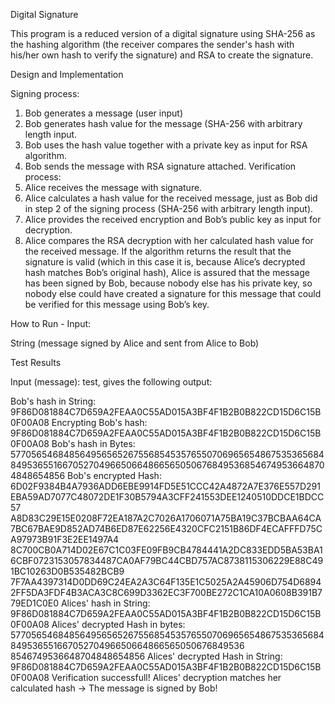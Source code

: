 Digital Signature

This program is a reduced version of a digital signature using SHA-256 as the hashing algorithm (the receiver compares the sender's hash
with his/her own hash to verify the signature) and RSA to create the signature.

Design and Implementation

Signing process:
1. Bob generates a message (user input)
2. Bob generates hash value for the message (SHA-256 with arbitrary length input.
3. Bob uses the hash value together with a private key as input for RSA algorithm.
4. Bob sends the message with RSA signature attached.
Verification process:
1. Alice receives the message with signature.
2. Alice calculates a hash value for the received message, just as Bob did in step 2 of the signing process (SHA-256 with arbitrary length
input).
3. Alice provides the received encryption and Bob’s public key as input for decryption.
4. Alice compares the RSA decryption with her calculated hash value for the received message. If the algorithm returns the result that the 
signature is valid (which in this case it is, because Alice’s decrypted hash matches Bob’s original hash), Alice is assured that the 
message has been signed by Bob, because nobody else has his private key, so nobody else could have created a signature for this message 
that could be verified for this message using Bob’s key.

How to Run - Input:

String (message signed by Alice and sent from Alice to Bob)

Test Results

Input (message): test, gives the following output:

Bob's hash in String: 9F86D081884C7D659A2FEAA0C55AD015A3BF4F1B2B0B822CD15D6C15B0F00A08
Encrypting Bob's hash: 9F86D081884C7D659A2FEAA0C55AD015A3BF4F1B2B0B822CD15D6C15B0F00A08
Bob's hash in Bytes: 5770565468485649565652675568545357655070696565486753536568484953655166705270496650664866565050676849536854674953664870
4848654856
Bob's encrypted Hash: 6D02F9384B4A7936ADD6EBE9914FD5E51CCC42A4872A7E376E557D291EBA59AD7077C48072DE1F30B5794A3CFF241553DEE1240510DDCE1BDCC57
A8D83C29E15E0208F72EA187A2C7026A1706071A75BA19C37BCBAA64CA7BC67BAE9D852AD74B6ED87E62256E4320CFC2151B86DF4ECAFFFD75CA97973B91F3E2EE1497A4
8C700CB0A714D02E67C1C03FE09FB9CB4784441A2DC833EDD5BA53BA16CBF0723153057834487CA0AF79BC44CBD757AC8738115306229E88C491BC10263D0B535482BCB9
7F7AA4397314D0DD69C24EA2A3C64F135E1C5025A2A45906D754D68942FF5DA3FDF4B3ACA3C8C699D3362EC3F700BE272C1CA10A0608B391B779ED1C0E0
Alices' hash in String: 9F86D081884C7D659A2FEAA0C55AD015A3BF4F1B2B0B822CD15D6C15B0F00A08
Alices' decrypted Hash in bytes: 5770565468485649565652675568545357655070696565486753536568484953655166705270496650664866565050676849536
8546749536648704848654856
Alices' decrypted Hash in String: 9F86D081884C7D659A2FEAA0C55AD015A3BF4F1B2B0B822CD15D6C15B0F00A08
Verification successfull! Alices' decryption matches her calculated hash -> The message is signed by Bob!
